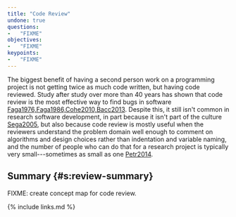 ```yaml
---
title: "Code Review"
undone: true
questions:
-   "FIXME"
objectives:
-   "FIXME"
keypoints:
-   "FIXME"
---
```


The biggest benefit of having a second person work on a programming project
is not getting twice as much code written,
but having code reviewed.
Study after study over more than 40 years has shown that code review is the most effective way to find bugs in software
[Faga1976,Faga1986,Cohe2010,Bacc2013](#BIB).
Despite this,
it still isn't common in research software development,
in part because it isn't part of the culture [Sega2005](#BIB),
but also because code review is mostly useful
when the reviewers understand the problem domain well enough to comment on algorithms and design choices
rather than indentation and variable naming,
and the number of people who can do that for a research project is typically very small---sometimes
as small as one [Petr2014](#BIB).

## Summary {#s:review-summary}

FIXME: create concept map for code review.

{% include links.md %}
